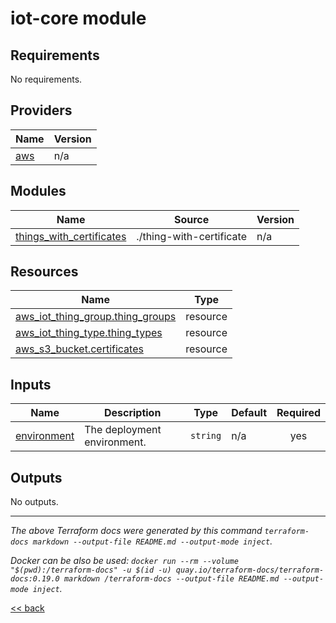 # iot-core module

<!-- BEGIN_TF_DOCS -->
## Requirements

No requirements.

## Providers

| Name | Version |
|------|---------|
| <a name="provider_aws"></a> [aws](#provider\_aws) | n/a |

## Modules

| Name | Source | Version |
|------|--------|---------|
| <a name="module_things_with_certificates"></a> [things\_with\_certificates](#module\_things\_with\_certificates) | ./thing-with-certificate | n/a |

## Resources

| Name | Type |
|------|------|
| [aws_iot_thing_group.thing_groups](https://registry.terraform.io/providers/hashicorp/aws/latest/docs/resources/iot_thing_group) | resource |
| [aws_iot_thing_type.thing_types](https://registry.terraform.io/providers/hashicorp/aws/latest/docs/resources/iot_thing_type) | resource |
| [aws_s3_bucket.certificates](https://registry.terraform.io/providers/hashicorp/aws/latest/docs/resources/s3_bucket) | resource |

## Inputs

| Name | Description | Type | Default | Required |
|------|-------------|------|---------|:--------:|
| <a name="input_environment"></a> [environment](#input\_environment) | The deployment environment. | `string` | n/a | yes |

## Outputs

No outputs.
<!-- END_TF_DOCS -->

---
_The above Terraform docs were generated by this command
`terraform-docs markdown --output-file README.md --output-mode inject`._

_Docker can be also be used:
`docker run --rm --volume "$(pwd):/terraform-docs" -u $(id -u) quay.io/terraform-docs/terraform-docs:0.19.0 markdown /terraform-docs --output-file README.md --output-mode inject`._

[<< back](..)
